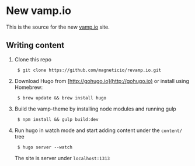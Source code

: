 # New vamp.io

This is the source for the new [vamp.io](http://vamp.io) site. 

## Writing content
    
1. Clone this repo
    
        $ git clone https://github.com/magneticio/revamp.io.git
        
2. Download Hugo from [http://gohugo.io](http://gohugo.io) or install using Homebrew:
    
        $ brew update && brew install hugo

3. Build the vamp-theme by installing node modules and running gulp

        $ npm install && gulp build:dev


4. Run hugo in watch mode and start adding content under the `content/` tree

        $ hugo server --watch

    The site is server under `localhost:1313`
